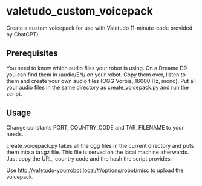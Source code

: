 # valetudo_custom_voicepack
Create a custom voicepack for use with Valetudo
(1-minute-code provided by ChatGPT)

## Prerequisites
You need to know which audio files your robot is using. On a Dreame D9 you can find them in /audio/EN/ on your robot. Copy them over, listen to them and create your own audio files (OGG Vorbis, 16000 Hz, mono). Put all your audio files in the same directory as create_voicepack.py and run the script. 

## Usage
Change constants PORT, COUNTRY_CODE and TAR_FILENAME to your needs.

create_voicepack.py takes all the ogg files in the current directory and puts them into a tar.gz file. This file is served on the local machine afterwards. Just copy the URL, country code and the hash the script provides.

Use http://valetudo-yourrobot.local/#/options/robot/misc to upload the voicepack.

